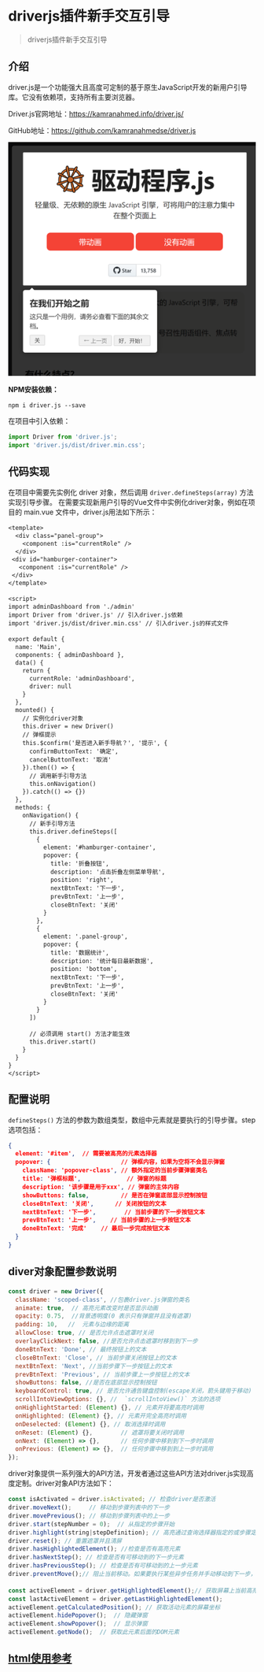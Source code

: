 # driverjs插件新手交互引导

> driverjs插件新手交互引导

## 介绍

driver.js是一个功能强大且高度可定制的基于原生JavaScript开发的新用户引导库。它没有依赖项，支持所有主要浏览器。

Driver.js官网地址：https://kamranahmed.info/driver.js/

GitHub地址：https://github.com/kamranahmedse/driver.js

![1658803652654](image/1658803652654.png)

**NPM安装依赖：**

```shell
npm i driver.js --save
```

在项目中引入依赖：

```js
import Driver from 'driver.js';
import 'driver.js/dist/driver.min.css';
```

## 代码实现

在项目中需要先实例化 driver 对象，然后调用 `driver.defineSteps(array)` 方法实现引导步骤。
在需要实现新用户引导的Vue文件中实例化driver对象，例如在项目的 main.vue 文件中，driver.js用法如下所示：

```vue
<template>
  <div class="panel-group">
    <component :is="currentRole" />
  </div>
 <div id="hamburger-container">
   <component :is="currentRole" />
 </div>
</template>

<script>
import adminDashboard from './admin'
import Driver from 'driver.js' // 引入driver.js依赖
import 'driver.js/dist/driver.min.css' // 引入driver.js的样式文件

export default {
  name: 'Main',
  components: { adminDashboard },
  data() {
    return {
      currentRole: 'adminDashboard',
      driver: null
    }
  },
  mounted() {
    // 实例化driver对象
    this.driver = new Driver()
    // 弹框提示
    this.$confirm('是否进入新手导航？', '提示', {
      confirmButtonText: '确定',
      cancelButtonText: '取消'
    }).then(() => {
      // 调用新手引导方法
      this.onNavigation()
    }).catch(() => {})
  },
  methods: {
    onNavigation() {
      // 新手引导方法
      this.driver.defineSteps([
        {
          element: '#hamburger-container',
          popover: {
            title: '折叠按钮',
            description: '点击折叠左侧菜单导航',
            position: 'right',
            nextBtnText: '下一步',
            prevBtnText: '上一步',
            closeBtnText: '关闭'
          }
        },
        {
          element: '.panel-group',
          popover: {
            title: '数据统计',
            description: '统计每日最新数据',
            position: 'bottom',
            nextBtnText: '下一步',
            prevBtnText: '上一步',
            closeBtnText: '关闭'
          }
        }
      ])

      // 必须调用 start() 方法才能生效
      this.driver.start()
    }
  }
}
</script>
```



## 配置说明

`defineSteps()` 方法的参数为数组类型，数组中元素就是要执行的引导步骤。step 选项包括：

```json
{
  element: '#item',  // 需要被高亮的元素选择器
  popover: {                    // 弹框内容，如果为空将不会显示弹窗
    className: 'popover-class', // 额外指定的当前步骤弹窗类名
    title: '弹框标题',             // 弹窗的标题
    description: '该步骤是用于xxx', // 弹窗的主体内容
    showButtons: false,         // 是否在弹窗底部显示控制按钮
    closeBtnText: '关闭',      // 关闭按钮的文本
    nextBtnText: '下一步',        // 当前步骤的下一步按钮文本
    prevBtnText: '上一步',    // 当前步骤的上一步按钮文本
    doneBtnText: '完成'    // 最后一步完成按钮文本
  }
}
```

##  diver对象配置参数说明

```javascript
const driver = new Driver({
  className: 'scoped-class', //包裹driver.js弹窗的类名
  animate: true,  // 高亮元素改变时是否显示动画
  opacity: 0.75,  //背景透明度(0 表示只有弹窗并且没有遮罩)
  padding: 10,   //  元素与边缘的距离
  allowClose: true, // 是否允许点击遮罩时关闭
  overlayClickNext: false, //是否允许点击遮罩时移到到下一步
  doneBtnText: 'Done', // 最终按钮上的文本
  closeBtnText: 'Close', // 当前步骤关闭按钮上的文本
  nextBtnText: 'Next', //当前步骤下一步按钮上的文本
  prevBtnText: 'Previous', // 当前步骤上一步按钮上的文本
  showButtons: false, //是否在底部显示控制按钮
  keyboardControl: true, // 是否允许通告键盘控制(escape关闭，箭头键用于移动)
  scrollIntoViewOptions: {}, //  `scrollIntoView()` 方法的选项
  onHighlightStarted: (Element) {}, // 元素开将要高亮时调用
  onHighlighted: (Element) {}, // 元素开完全高亮时调用
  onDeselected: (Element) {}, // 取消选择时调用
  onReset: (Element) {},        // 遮罩将要关闭时调用
  onNext: (Element) => {},      // 任何步骤中移到到下一步时调用
  onPrevious: (Element) => {},  // 任何步骤中移到到上一步时调用
});
```

 driver对象提供一系列强大的API方法，开发者通过这些API方法对driver.js实现高度定制。driver对象API方法如下： 

```javascript
const isActivated = driver.isActivated; // 检查driver是否激活
driver.moveNext();     // 移动到步骤列表中的下一步
driver.movePrevious(); // 移动到步骤列表中的上一步
driver.start(stepNumber = 0);  // 从指定的步骤开始
driver.highlight(string|stepDefinition); // 高亮通过查询选择器指定的或步骤定义的元素 
driver.reset(); // 重置遮罩并且清屏
driver.hasHighlightedElement(); //检查是否有高亮元素
driver.hasNextStep(); // 检查是否有可移动到的下一步元素
driver.hasPreviousStep(); // 检查是否有可移动到的上一步元素
driver.preventMove();// 阻止当前移动。如果要执行某些异步任务并手动移动到下一步，则在“onNext”或“onPrevious”中很有用

const activeElement = driver.getHighlightedElement();// 获取屏幕上当前高亮元素
const lastActiveElement = driver.getLastHighlightedElement();
activeElement.getCalculatedPosition(); // 获取活动元素的屏幕坐标
activeElement.hidePopover();  // 隐藏弹窗
activeElement.showPopover();  // 显示弹窗
activeElement.getNode();  // 获取此元素后面的DOM元素
```

## [html使用参考](https://zhuanlan.zhihu.com/p/544404499?utm_source=qq&utm_medium=social&utm_oi=623572166525063168)

